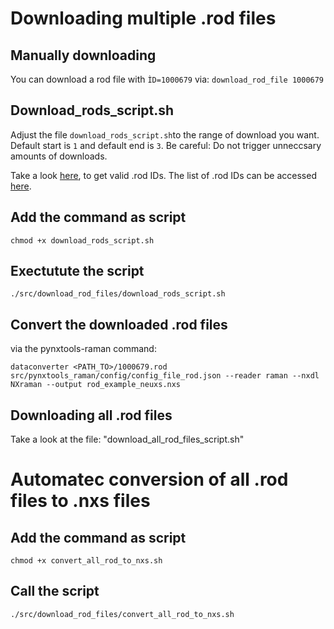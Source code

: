# Downloading multiple .rod files

## Manually downloading

You can download a rod file with `ÌD=1000679` via:
`download_rod_file 1000679`


## Download_rods_script.sh

Adjust the file `download_rods_script.sh`to the range of download you want.
Default start is `1` and default end is `3`.
Be careful: Do not trigger unneccsary amounts of downloads.

Take a look [here](https://solsa.crystallography.net/rod/result), to get valid .rod IDs.
The list of .rod IDs can be accessed [here](https://solsa.crystallography.net/rod/result.php?format=lst&CODSESSION=ooqj2idj19cgpe30275okg42df).
## Add the command as script

`chmod +x download_rods_script.sh`

## Exectutute the script

`./src/download_rod_files/download_rods_script.sh`


## Convert the downloaded .rod files

via the pynxtools-raman command:

`dataconverter <PATH_TO>/1000679.rod src/pynxtools_raman/config/config_file_rod.json --reader raman --nxdl NXraman --output rod_example_neuxs.nxs`

## Downloading all .rod files

Take a look at the file: "download_all_rod_files_script.sh"

# Automatec conversion of all .rod files to .nxs files

## Add the command as script
`chmod +x convert_all_rod_to_nxs.sh`

## Call the script
`./src/download_rod_files/convert_all_rod_to_nxs.sh`

